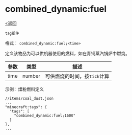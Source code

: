 # combined_dynamic:fuel
[<返回](../index.md)

`tag组件`

格式： `combined_dynamic:fuel;<time>`

定义该物品为可以供机器使用的燃料，如在青铜蒸汽锅炉中燃烧。

| 参数 | 类型 | 描述 |
| ---   | ---  | :---:  |
| time | number | 可供燃烧的时间，按`tick`计算 |

示例：煤粉燃料定义
```
//items/coal_dust.json
...
"minecraft:tags": {
  "tags": [
    "combined_dynamic:fuel;1600"
  ]
},
...
```